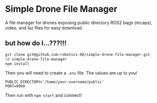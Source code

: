 
# Simple Drone File Manager

A file manager for drones exposing public directory ROS2 bags (mcaps), video, and laz files for easy download.

## but how do I...???!!!

```sh
git clone git@github.com:robotics-88/simple-drone-file-manager.git
cd simple-drone-file-manager
npm install
```

Then you will need to create a `.env` file.
The values are up to you!
```
PUBLIC_DIRECTORY='/home/your-username/public'
PORT=9999
```
Then run with `npm start` and connect!
